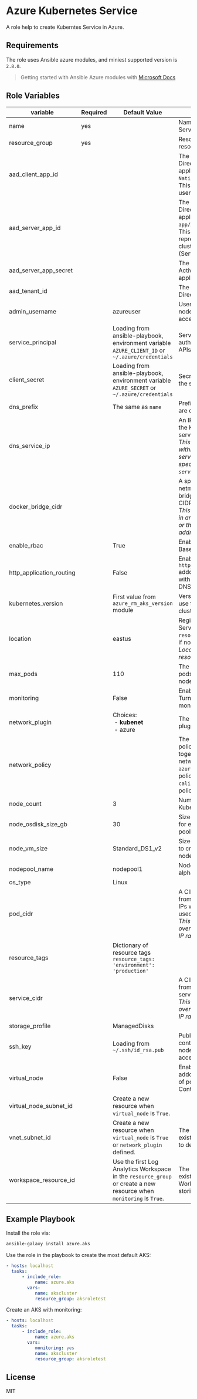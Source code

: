 Azure Kubernetes Service
=========

A role help to create Kuberntes Service in Azure.

Requirements
------------

The role uses Ansible azure modules, and miniest supported version is `2.8.0`.
> Getting started with Ansible Azure modules with [Microsoft Docs](https://docs.microsoft.com/en-us/azure/ansible/ansible-overview)

Role Variables
--------------

| variable | Required | Default Value | description |
|--|--|--|--|
| name | yes |  | Name of the Kubernetes Service resource |
| resource_group | yes | | Resource group of the resource |
| aad_client_app_id | | | The ID of an Azure Active Directory client application of type `Native`. <br/>This application is for user login via kubectl.|
| aad_server_app_id | | | The ID of an Azure Active Directory server application of type `Web app/API`. <br/>This application represents the managed cluster's apiserver (Server application). |
| aad_server_app_secret | | | The secret of an Azure Active Directory server application. |
| aad_tenant_id | | | The ID of an Azure Active Directory tenant. |
| admin_username | | azureuser | User account to create on node VMs for SSH access. |
| service_principal | | Loading from ansible-playbook, environment variable `AZURE_CLIENT_ID` or `~/.azure/credentials` | Service principal used for authentication to Azure APIs. |
| client_secret | | Loading from ansible-playbook, environment variable `AZURE_SECRET` or `~/.azure/credentials` | Secret associated with the service principal. |
| dns_prefix | | The same as `name` | Prefix for hostnames that are created. |
| dns_service_ip | | | An IP address assigned to the Kubernetes DNS service. <br/>*This address must be within the Kubernetes service address range specified by `service_cidr`.* |
| docker_bridge_cidr | | | A specific IP address and netmask for the Docker bridge, using standard CIDR notation.<br/> *This address must not be in any Subnet IP ranges, or the Kubernetes service address range.* |
| enable_rbac | | True | Enable Kubernetes Role-Based Access Control. |
| http_application_routing | | False | Enable `http_application_routing` addon. Configure ingress with automatic public DNS name creation. |
| kubernetes_version | | First value from `azure_rm_aks_version` module |  Version of Kubernetes to use for creating the cluster. |
| location | | eastus | Region of the Kubernetes Service resource, will use `resource_group`'s location if not specified. <br/>*Location is required if resource group not exist*|
| max_pods | | 110| The maximum number of pods deployable to a node. |
| monitoring | | False | Enable `monitoring` addon. Turn on Log Analytics monitoring. |
| network_plugin | | Choices:<br/>&nbsp;- **kubenet**<br/>&nbsp;- azure | The Kubernetes network plugin to use. |
| network_policy | | | The Kubernetes network policy to use. Using together with "azure" network plugin. Specify `azure` for Azure network policy manager and `calico` for calico network policy controller. |
| node_count | | 3 | Number of nodes in the Kubernetes node pool. |
| node_osdisk_size_gb | | 30 | Size in GB of the OS disk for each node in the node pool. |
| node_vm_size | | Standard_DS1_v2 | Size of Virtual Machines to create as Kubernetes nodes. |
| nodepool_name | | nodepool1 | Node pool name, upto 12 alphanumeric characters. |
| os_type | | Linux | |
| pod_cidr | | |  A CIDR notation IP range from which to assign pod IPs when kubenet is used. <br/>*This range must not overlap with any Subnet IP ranges.* |
| resource_tags | | Dictionary of resource tags ```resource_tags: 'environment': 'production'``` |
| service_cidr | | | A CIDR notation IP range from which to assign service cluster IPs. <br/>*This range must not overlap with any Subnet IP ranges.* |
| storage_profile | | ManagedDisks | |
| ssh_key | | Loading from `~/.ssh/id_rsa.pub` | Public key path or key contents to install on node VMs for SSH access. |
| virtual_node | | False | Enable `virtual_node` addon. Fast provisioning of pods with Azure Container Instance.  |
| virtual_node_subnet_id | | Create a new resource when `virtual_node` is `True`. | |
| vnet_subnet_id | | Create a new resource when `virtual_node` is `True` or `network_plugin` defined. | The ID of a subnet in an existing VNet into which to deploy the cluster. |
| workspace_resource_id | | Use the first Log Analytics Workspace in the `resource_group` or create a new resource when `monitoring` is `True`. | The resource ID of an existing Log Analytics Workspace to use for storing monitoring data. |


Example Playbook
----------------
Install the role via:

```bash
ansible-galaxy install azure.aks
```

Use the role in the playbook to create the most default AKS:

```yml
- hosts: localhost
  tasks:
      - include_role:
           name: azure.aks
        vars:
           name: akscluster
           resource_group: aksroletest
```
Create an AKS with monitoring:

```yml
- hosts: localhost
  tasks:
      - include_role:
           name: azure.aks
        vars:
           monitoring: yes
           name: akscluster
           resource_group: aksroletest
```

License
-------

MIT
